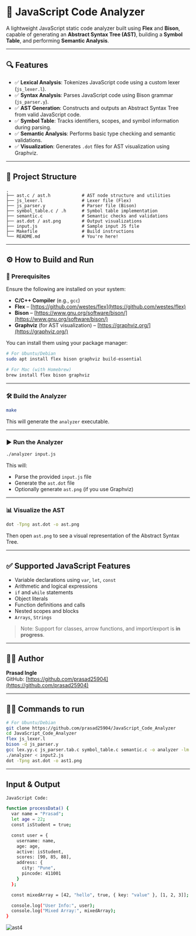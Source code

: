 
# 🧠 JavaScript Code Analyzer

A lightweight JavaScript static code analyzer built using **Flex** and **Bison**, capable of generating an **Abstract Syntax Tree (AST)**, building a **Symbol Table**, and performing **Semantic Analysis**.

---

## 🔍 Features

- ✅ **Lexical Analysis**: Tokenizes JavaScript code using a custom lexer (`js_lexer.l`).
- ✅ **Syntax Analysis**: Parses JavaScript code using Bison grammar (`js_parser.y`).
- ✅ **AST Generation**: Constructs and outputs an Abstract Syntax Tree from valid JavaScript code.
- ✅ **Symbol Table**: Tracks identifiers, scopes, and symbol information during parsing.
- ✅ **Semantic Analysis**: Performs basic type checking and semantic validations.
- ✅ **Visualization**: Generates `.dot` files for AST visualization using Graphviz.

---

## 📂 Project Structure

```
.
├── ast.c / ast.h            # AST node structure and utilities
├── js_lexer.l               # Lexer file (Flex)
├── js_parser.y              # Parser file (Bison)
├── symbol_table.c / .h      # Symbol table implementation
├── semantic.c               # Semantic checks and validations
├── ast.dot / ast.png        # Output visualizations
├── input.js                 # Sample input JS file
├── Makefile                 # Build instructions
└── README.md                # You're here!
```

---

## ⚙️ How to Build and Run

### 🔧 Prerequisites

Ensure the following are installed on your system:

- **C/C++ Compiler** (e.g., `gcc`)
- **Flex** – [https://github.com/westes/flex](https://github.com/westes/flex)
- **Bison** – [https://www.gnu.org/software/bison/](https://www.gnu.org/software/bison/)
- **Graphviz** (for AST visualization) – [https://graphviz.org/](https://graphviz.org/)

You can install them using your package manager:

```bash
# For Ubuntu/Debian
sudo apt install flex bison graphviz build-essential

# For Mac (with Homebrew)
brew install flex bison graphviz
```

---

### 🛠️ Build the Analyzer

```bash
make
```

This will generate the `analyzer` executable.

---

### ▶️ Run the Analyzer

```bash
./analyzer input.js
```

This will:
- Parse the provided `input.js` file
- Generate the `ast.dot` file
- Optionally generate `ast.png` (if you use Graphviz)

---

### 📊 Visualize the AST

```bash
dot -Tpng ast.dot -o ast.png
```

Then open `ast.png` to see a visual representation of the Abstract Syntax Tree.

---

## ✅ Supported JavaScript Features

- Variable declarations using `var`, `let`, `const`
- Arithmetic and logical expressions
- `if` and `while` statements
- Object literals
- Function definitions and calls
- Nested scopes and blocks
- `Arrays`, `Strings`

> Note: Support for classes, arrow functions, and import/export is **in progress**.


---

## 🧑‍💻 Author

**Prasad Ingle**  
GitHub: [https://github.com/prasad25904](https://github.com/prasad25904)

---
## 🧑‍💻 Commands to run
```bash
# For Ubuntu/Debian
git clone https://github.com/prasad25904/JavaScript_Code_Analyzer
cd JavaScript_Code_Analyzer
flex js_lexer.l
bison -d js_parser.y 
gcc lex.yy.c js_parser.tab.c symbol_table.c semantic.c -o analyzer -lm
./analyzer < input2.js
dot -Tpng ast.dot -o ast1.png

```
---
## Input & Output
```bash
JavaScript Code:

function processData() {
  var name = "Prasad";
  let age = 22;
  const isStudent = true;

  const user = {
    username: name,
    age: age,
    active: isStudent,
    scores: [90, 85, 88],
    address: {
      city: "Pune",
      pincode: 411001
    }
  };

  const mixedArray = [42, "hello", true, { key: "value" }, [1, 2, 3]];

  console.log("User Info:", user);
  console.log("Mixed Array:", mixedArray);
}
```
![ast4](https://github.com/user-attachments/assets/7c9e0795-5728-4bd8-8275-846711e93e29)

